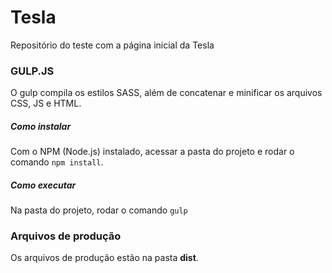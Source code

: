 # Tesla
Repositório do teste com a página inicial da Tesla

### GULP.JS
O gulp compila os estilos SASS, além de concatenar e minificar os arquivos CSS, JS e HTML.

##### Como instalar
Com o NPM (Node.js) instalado, acessar a pasta do projeto e rodar o comando `npm install`.

##### Como executar
Na pasta do projeto, rodar o comando `gulp`

### Arquivos de produção
Os arquivos de produção estão na pasta **dist**.
